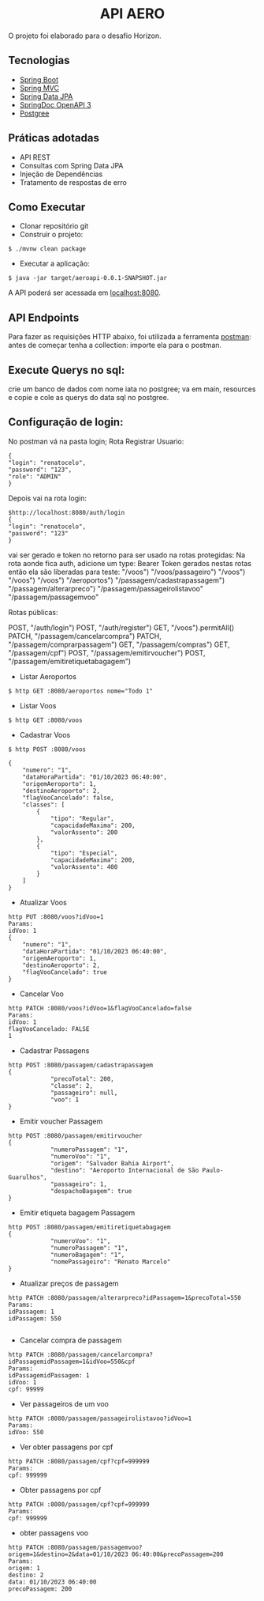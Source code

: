 <h1 align="center">
  API AERO
</h1>


O projeto foi elaborado para o desafio Horizon.

## Tecnologias
 
- [Spring Boot](https://spring.io/projects/spring-boot)
- [Spring MVC](https://docs.spring.io/spring-framework/reference/web/webmvc.html)
- [Spring Data JPA](https://spring.io/projects/spring-data-jpa)
- [SpringDoc OpenAPI 3](https://springdoc.org/v2/#spring-webflux-support)
- [Postgree](https://www.postgresql.org/download/)

## Práticas adotadas

- API REST
- Consultas com Spring Data JPA
- Injeção de Dependências
- Tratamento de respostas de erro


## Como Executar

- Clonar repositório git
- Construir o projeto:
```
$ ./mvnw clean package
```
- Executar a aplicação:
```
$ java -jar target/aeroapi-0.0.1-SNAPSHOT.jar
```

A API poderá ser acessada em [localhost:8080](http://localhost:8080).


## API Endpoints

Para fazer as requisições HTTP abaixo, foi utilizada a ferramenta [postman](https://www.postman.com/downloads/):
antes de começar tenha a collection:
importe ela  para o postman.

## Execute Querys no sql:
crie um banco de dados com nome iata no postgree;
va em main, resources e copie e cole as querys do data sql no postgree.
## Configuração de login:
No postman vá na pasta login;
Rota Registrar Usuario:
```
{
"login": "renatocelo",
"password": "123",
"role": "ADMIN"  
}
```
Depois vai na rota login:
```
$http://localhost:8080/auth/login
{
"login": "renatocelo",
"password": "123"  
}
```
vai ser gerado e token no retorno para ser usado na rotas protegidas:
Na rota aonde fica auth, adicione um type: Bearer Token gerados nestas rotas então ela são 
liberadas para teste:
 "/voos")
"/voos/passageiro")
"/voos")
 "/voos")
"/voos")
 "/aeroportos")
 "/passagem/cadastrapassagem")
 "/passagem/alterarpreco")
 "/passagem/passageirolistavoo"
"/passagem/passagemvoo"

Rotas públicas:

POST, "/auth/login")
POST, "/auth/register")
GET, "/voos").permitAll()
PATCH, "/passagem/cancelarcompra")
PATCH, "/passagem/comprarpassagem")
GET, "/passagem/compras")
GET, "/passagem/cpf")
POST, "/passagem/emitirvoucher")
POST, "/passagem/emitiretiquetabagagem")

- Listar Aeroportos
```
$ http GET :8080/aeroportos nome="Todo 1" 

```

- Listar Voos
```
$ http GET :8080/voos
```

- Cadastrar Voos
```
$ http POST :8080/voos 

{
    "numero": "1",
    "dataHoraPartida": "01/10/2023 06:40:00",
    "origemAeroporto": 1,
    "destinoAeroporto": 2,
    "flagVooCancelado": false,
    "classes": [
        {
            "tipo": "Regular",
            "capacidadeMaxima": 200,
            "valorAssento": 200
        },
        {
            "tipo": "Especial",
            "capacidadeMaxima": 200,
            "valorAssento": 400
        }
    ]
}
```

- Atualizar Voos
```
http PUT :8080/voos?idVoo=1
Params:
idVoo: 1
{
    "numero": "1",
    "dataHoraPartida": "01/10/2023 06:40:00",
    "origemAeroporto": 1,
    "destinoAeroporto": 2,
    "flagVooCancelado": true
}
```

- Cancelar Voo
```
http PATCH :8080/voos?idVoo=1&flagVooCancelado=false
Params:
idVoo: 1
flagVooCancelado: FALSE
1
```

- Cadastrar Passagens
```
http POST :8080/passagem/cadastrapassagem
{ 
            "precoTotal": 200,
            "classe": 2,
            "passageiro": null,
            "voo": 1
}    
```
- Emitir voucher Passagem
```
http POST :8080/passagem/emitirvoucher
{ 
            "numeroPassagem": "1",
            "numeroVoo": "1",
            "origem": "Salvador Bahia Airport",
            "destino": "Aeroporto Internacional de São Paulo-Guarulhos",
            "passageiro": 1,
            "despachoBagagem": true
}         
```
- Emitir etiqueta bagagem Passagem
```
http POST :8080/passagem/emitiretiquetabagagem
{ 
            "numeroVoo": "1",
            "numeroPassagem": "1",
            "numeroBagagem": "1",
            "nomePassageiro": "Renato Marcelo"
}         
```
- Atualizar preços de passagem
```
http PATCH :8080/passagem/alterarpreco?idPassagem=1&precoTotal=550
Params:
idPassagem: 1
idPassagem: 550
    
```
- Cancelar compra de passagem
```
http PATCH :8080/passagem/cancelarcompra?idPassagemidPassagem=1&idVoo=550&cpf
Params:
idPassagemidPassagem: 1
idVoo: 1
cpf: 99999
```

- Ver passageiros de um voo
```
http PATCH :8080/passagem/passageirolistavoo?idVoo=1
Params:
idVoo: 550

```

- Ver obter passagens por cpf
```
http PATCH :8080/passagem/cpf?cpf=999999
Params:
cpf: 999999

```
- Obter passagens por cpf
```
http PATCH :8080/passagem/cpf?cpf=999999
Params:
cpf: 999999

```
- obter passagens voo
```
http PATCH :8080/passagem/passagemvoo?origem=1&destino=2&data=01/10/2023 06:40:00&precoPassagem=200
Params:
origem: 1
destino: 2
data: 01/10/2023 06:40:00
precoPassagem: 200
```
